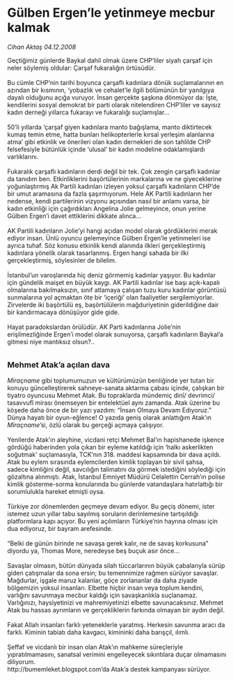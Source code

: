 # Gülben Ergen’le yetinmeye mecbur kalmak

*Cihan Aktaş 04.12.2008*

<div class="taraf_structure_2col_1zq">
<div class="margen_n">



 <p>Geçtiğimiz günlerde Baykal dahil olmak üzere CHP’liler siyah çarşaf için neler söylemiş oldular: Çarşaf fukaralığın örtüsüdür. <br/><br/>Bu cümle CHP’nin tarihi boyunca çarşaflı kadınlara dönük suçlamalarının en azından bir kısmının, ‘yobazlık ve cehalet’le ilgili bölümünün bir yanılgıya dayalı olduğunu açığa vuruyor. İnsan gerçekte şaşkına dönmüyor da: İşte, kendilerini sosyal demokrat bir parti olarak nitelendiren CHP’liler ve sayısız kadın derneği yıllarca fukarayı ve fukaralığı suçlamışlar... <br/><br/>50’li yıllarda ‘çarşaf giyen kadınlara manto bağışlama, manto diktirtecek kumaş temin etme, hatta bunları helikopterlerle kırsal yerleşim alanlarına atma’ gibi etkinlik ve önerileri olan kadın dernekleri de son tahlilde CHP felsefesiyle bütünlük içinde ‘ulusal’ bir kadın modeline odaklamışlardı varlıklarını. <br/><br/>Fukaralık çarşaflı kadınların derdi değil bir tek. Çok zengin çarşaflı kadınlar da tanıdım ben. Etkinliklerini başörtülerinin markalarına ve ne giyeceklerine yoğunlaştırmış Ak Partili kadınları izleyen yoksul çarşaflı kadınların CHP’de bir umut aramasına da fazla şaşırmıyorum. Hele AK Partili kadınların her nedense, kendi partilerinin vizyonu açısından nasıl bir anlamı varsa, bir kadın etkinliği için çağırdıkları Angelina Jolie gelmeyince, onun yerine Gülben Ergen’i davet ettiklerini dikkate alınca... <br/><br/>AK Partili kadınların Jolie’yi hangi açıdan model olarak gördüklerini merak ediyor insan. Ünlü oyuncu gelemeyince Gülben Ergen’le yetinmeleri ise ayrıca tuhaf. Söz konusu etkinlik kendi alanında ilkleri gerçekleştirmiş kadınlara yönelik olarak tasarlanmış. Ergen hangi sahada bir ilki gerçekleştirmiş, söylesinler de bilelim. <br/><br/>İstanbul’un varoşlarında hiç deniz görmemiş kadınlar yaşıyor. Bu kadınlar için gündelik maişet en büyük kaygı. AK Partili kadınlar ise başı açık-kapalı olmalarına bakılmaksızın, sınıf atlamaya çalışan tuzu kuru kadınlar görüntüsü sunmalarına yol açmaktan öte bir ‘içeriği’ olan faaliyetler sergilemiyorlar. Zirvelerde iki başörtülü eş, başörtülülerin mağduriyetinin giderildiğine dair bir kandırmacaya dönüşüyor gide gide. <br/><br/>Hayat paradokslardan örülüdür. AK Parti kadınlarına Jolie’nin erişilmezliğinde Ergen’i model olarak sunuyorsa, çarşaflı kadınların Baykal’a gitmesi niye mantıksız olsun?.. <b></b><br/><br/><br/><font size="4"><strong>Mehmet Atak’a açılan dava</strong></font> <i><br/><br/>Miraçname</i> gibi toplumumuzun ve kültürümüzün benliğinde yer tutan bir konuyu güncelleştirerek sahneye-sanata aktarma çabası içinde, çalışkan bir tiyatro oyuncusu Mehmet Atak. Bu topraklarda mündemiç dinî/ devrimci/ tasavvufî mirası önemseyen bir entelektüel aynı zamanda. Atak üzerine bu köşede daha önce de bir yazı yazdım: “İnsan Olmaya Devam Ediyoruz.” Dünya hayatı bir oyun-eğlence! O yazıda geniş olarak anlattığım Atak’ın <i>Miraçname</i>’si, özlü olarak bu gerçeği açmaya çalışıyor. <br/><br/>Yenilerde Atak’ın aleyhine, vicdani retçi Mehmet Bal’ın hapishanede işkence gördüğü haberinden yola çıkan bir eyleme katıldığı için ‘halkı askerlikten soğutmak’ suçlamasıyla, TCK’nın 318. maddesi kapsamında bir dava açıldı. Atak bu eylem sırasında eylemcilerden kimlik toplayan bir sivil şahsa, sadece kimliğini değil, savcılığın talimatını da görmek istediğini söylediği için gözaltına alınmıştı. Atak, İstanbul Emniyet Müdürü Celalettin Cerrah’ın polise kimlik gösterme-sorma konularında bu günlerde vatandaşlara hatırlattığı bir sorumlulukla hareket etmişti oysa. <br/><br/>Türkiye zor dönemlerden geçmeye devam ediyor. Bu geçiş dönemi, ister istemez uzun yıllar tabu sayılmış soruların derinlemesine tartışıldığı platformlara kapı açıyor. Bu yeni açılımların Türkiye’nin hayrına olması için dua ediyoruz, bir bayram arefesinde.<b> </b><br/><br/>“Belki de günün birinde ne savaşa gerek kalır, ne de savaş korkusuna” diyordu ya, Thomas More, neredeyse beş buçuk asır önce... <br/><br/>Savaşlar olmasın, bütün dünyada silah tüccarlarının büyük çabalarıyla sürüp giden çatışmalar da sona ersin; bu temennimize rağmen sürüyor savaşlar. Mağdurlar, işgale maruz kalanlar, göçe zorlananlar da daha ziyade bölgemizin yoksul insanları. Elbette hiçbir insan veya toplum kendini, varlığını savunmaya mecbur kaldığı için savaşkanlıkla suçlanamaz. Varlığınızı, haysiyetinizi ve mahremiyetinizi elbette savunacaksınız. Mehmet Atak bu hassas ayrımların ve gerçekliklerin farkında olmayan bir aydın değil. <br/><br/>Fakat Allah insanları farklı yeteneklerle yaratmış. Herkesin savunma aracı da farklı. Kiminin tabiatı daha kavgacı, kimininki daha barışçıl, ılımlı. <br/><br/>Şeffaf ve vicdanlı bir insan olan Atak’ın mahkeme süreçleriyle yıpratılmamasını, sanatsal verimini engelleyecek sıkıntılara duçar olmamasını diliyorum. <br/>http://bumemleket.blogspot.com’da Atak’a destek kampanyası sürüyor.</p>

<br/>


<div id="taraf_not">
</div>

</div>


</div>
